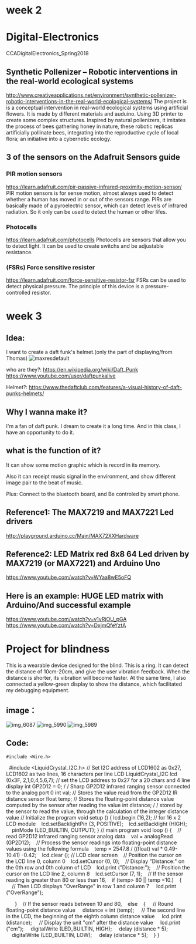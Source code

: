 # week 2
# Digital-Electronics
CCADigitalElectronics_Spring2018

## Synthetic Pollenizer – Robotic interventions in the real-world ecological systems
http://www.creativeapplications.net/environment/synthetic-pollenizer-robotic-interventions-in-the-real-world-ecological-systems/
The project is is a conceptual intervention in real-world ecological systems using artificial flowers. It is made by different materials and auduino. Using 3D printer to create some complex structures.  Inspired by natural pollenizers, it imitates the process of bees gathering honey in nature, these robotic replicas artificially pollinate bees, integrating into the reproductive cycle of local flora; an initiative into a cybernetic ecology. 

## 3 of the sensors on the Adafruit Sensors guide
### PIR motion sensors
https://learn.adafruit.com/pir-passive-infrared-proximity-motion-sensor/
PIR motion sensors is for sense motion, almost always used to detect whether a human has moved in or out of the sensors range. PIRs are basically made of a pyroelectric sensor, which can detect levels of infrared radiation. So it only can be used to detect the human or other lifes. 

### Photocells
https://learn.adafruit.com/photocells
Photocells are sensors that allow you to detect light. It can be used to create switchs and be adjustable resistance.

### (FSRs) Force sensitive resister
https://learn.adafruit.com/force-sensitive-resistor-fsr
FSRs can be used to detect physical pressure. The principle of this device is a pressure-controlled resistor.

# week 3
## Idea: 
I want to create a daft funk's helmet.(only the part of displaying/from Thomas)
![maxresdefault](https://user-images.githubusercontent.com/35580394/35966318-592506fe-0c72-11e8-860f-24d3df0fa50f.jpg)

who are they?: https://en.wikipedia.org/wiki/Daft_Punk https://www.youtube.com/user/daftpunkalive

Helmet?: https://www.thedaftclub.com/features/a-visual-history-of-daft-punks-helmets/

## Why I wanna make it?

I'm a fan of daft punk. I dream to create it a long time. And in this class, I have an opportunity to do it. 

## what is the function of it?

It can show some motion graphic which is record in its memory.

Also it can receipt music signal in the environment, and show different image pair to the beat of music.

Plus: Connect to the bluetooth board, and Be controled by smart phone.

## Reference1: The MAX7219 and MAX7221 Led drivers
http://playground.arduino.cc/Main/MAX72XXHardware
## Reference2:  LED Matrix red 8x8 64 Led driven by MAX7219 (or MAX7221) and Arduino Uno
https://www.youtube.com/watch?v=WYaa8wE5oFQ
## Here is an example: HUGE LED matrix with Arduino/And successful example
https://www.youtube.com/watch?v=v1vRjOU_pGA
https://www.youtube.com/watch?v=DxjmQfeYztA

# Project for blindness

This is a wearable device designed for the blind. This is a ring. It can detect the distance of 10cm-20cm, and give the user vibration feedback. When the distance is shorter, its vibration will become faster. At the same time, I also connected a yellow-green display to show the distance, which facilitated my debugging equipment.

## image：

![img_6087](https://user-images.githubusercontent.com/35580394/37162350-dfbee4bc-22a9-11e8-80b5-aa9487658b82.JPG)
![img_5990](https://user-images.githubusercontent.com/35580394/37162352-e2552092-22a9-11e8-8dc4-6d1e7c16c35e.JPG)
![img_5989](https://user-images.githubusercontent.com/35580394/37162355-e385e776-22a9-11e8-8ea9-b7ca43e9b8eb.JPG)

## Code:


    #include <Wire.h>
    #include <LiquidCrystal_I2C.h>
    // Set I2C address of LCD1602 as 0x27, LCD1602 as two lines, 16 characters per line LCD
    LiquidCrystal_I2C lcd (0x3F, 2,1,0,4,5,6,7); // set the LCD address to 0x27 for a 20 chars and 4 line display
    int GP2D12 = 0; / / Sharp GP2D12 infrared ranging sensor connected to the analog port 0
    int val; // Stores the value read from the GP2D12 IR distance sensor
    float temp; // Stores the floating-point distance value computed by the sensor after reading the value
    int distance; / / stored by the sensor to read the value, through the calculation of the integer distance value
    // Initialize the program
    void setup () {
    lcd.begin (16,2); // for 16 x 2 LCD module
    lcd.setBacklightPin (3, POSITIVE);
    lcd.setBacklight (HIGH);
    pinMode (LED_BUILTIN, OUTPUT);
    }
    // main program
    void loop () {
    // read GP2D12 infrared ranging sensor analog data
    val = analogRead (GP2D12);
    // Process the sensor readings into floating-point distance values ​​using the following formula
    temp = 2547.8 / ((float) val * 0.49-10.41) -0.42;
    lcd.clear (); // LCD clear screen
    // Position the cursor on the LCD line 0, column 0
    lcd.setCursor (0, 0);
    // Display "Distance:" on the 0th row and 0th column of LCD
    lcd.print ("Distance:");
    // Position the cursor on the LCD line 2, column 8
    lcd.setCursor (7, 1);
    // If the sensor reading is greater than 80 or less than 16,
    if (temp> 80 || temp <10.)
    {
    // Then LCD displays "OverRange" in row 1 and column 7
    lcd.print ("OverRange");

  
    }
    // If the sensor reads between 10 and 80,
    else
    {
    // Round floating-point distance value
    distance = int (temp);
    // The second line in the LCD, the beginning of the eighth column distance value
    lcd.print (distance);
    // Display the unit "cm" after the distance value
    lcd.print ("cm");
    digitalWrite (LED_BUILTIN, HIGH);
    delay (distance * 5);
    digitalWrite (LED_BUILTIN, LOW);
    delay (distance * 5);
    }
    }

